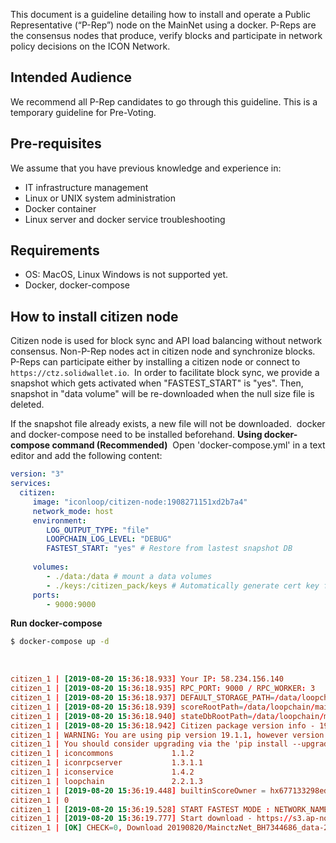 This document is a guideline detailing how to install and operate a Public Representative (“P-Rep”) node on the MainNet using a docker.
P-Reps are the consensus nodes that produce, verify blocks and participate in network policy decisions on the ICON Network.
​
​
## Intended Audience

We recommend all P-Rep candidates to go through this guideline.
This is a temporary guideline for Pre-Voting.
​
​
## Pre-requisites

We assume that you have previous knowledge and experience in:
- IT infrastructure management
- Linux or UNIX system administration
- Docker container
- Linux server and docker service troubleshooting
​

## Requirements

- OS: MacOS, Linux
Windows is not supported yet.
- Docker, docker-compose
​

## How to install citizen node

Citizen node is used for block sync and API load balancing without network consensus.
Non-P-Rep nodes act in citizen node and synchronize blocks.
​
P-Reps can participate either by installing a citizen node or connect to `https://ctz.solidwallet.io`.
​
In order to facilitate block sync, we provide a snapshot which gets activated when  "FASTEST_START" is "yes". Then, snapshot in "data volume" will be re-downloaded when the null size file is deleted.

If the snapshot file already exists, a new file will not be downloaded.
​
docker and docker-compose need to be installed beforehand.
​
**Using docker-compose command (Recommended)**
​
Open 'docker-compose.yml' in a text editor and add the following content:
```yaml
version: "3"
services:
  citizen:
     image: "iconloop/citizen-node:1908271151xd2b7a4"
     network_mode: host
     environment:
        LOG_OUTPUT_TYPE: "file"
        LOOPCHAIN_LOG_LEVEL: "DEBUG"
        FASTEST_START: "yes" # Restore from lastest snapshot DB
      
     volumes:
        - ./data:/data # mount a data volumes
        - ./keys:/citizen_pack/keys # Automatically generate cert key files here
     ports:
        - 9000:9000
```

**Run docker-compose**

```bash
$ docker-compose up -d
```
​
​
```conf
citizen_1 | [2019-08-20 15:36:18.933] Your IP: 58.234.156.140
citizen_1 | [2019-08-20 15:36:18.935] RPC_PORT: 9000 / RPC_WORKER: 3
citizen_1 | [2019-08-20 15:36:18.937] DEFAULT_STORAGE_PATH=/data/loopchain/mainnet/.storage in Docker Container
citizen_1 | [2019-08-20 15:36:18.939] scoreRootPath=/data/loopchain/mainnet/.score_data/score
citizen_1 | [2019-08-20 15:36:18.940] stateDbRootPath=/data/loopchain/mainnet/.score_data/db
citizen_1 | [2019-08-20 15:36:18.942] Citizen package version info - 1908271151xd2b7a4
citizen_1 | WARNING: You are using pip version 19.1.1, however version 19.2.2 is available.
citizen_1 | You should consider upgrading via the 'pip install --upgrade pip' command.
citizen_1 | iconcommons             1.1.2
citizen_1 | iconrpcserver           1.3.1.1
citizen_1 | iconservice             1.4.2
citizen_1 | loopchain               2.2.1.3
citizen_1 | [2019-08-20 15:36:19.448] builtinScoreOwner = hx677133298ed5319607a321a38169031a8867085c
citizen_1 | 0
citizen_1 | [2019-08-20 15:36:19.528] START FASTEST MODE : NETWORK_NAME=MainctzNet
citizen_1 | [2019-08-20 15:36:19.777] Start download - https://s3.ap-northeast-2.amazonaws.com/icon-leveldb-backup/MainctzNet/20190820/MainctzNet_BH7344686_data-20190820_1500.tar.gz
citizen_1 | [OK] CHECK=0, Download 20190820/MainctzNet_BH7344686_data-20190820_1500.tar.gz(/data/loopchain/mainnet/) to /data/loopchain/mainnet
```